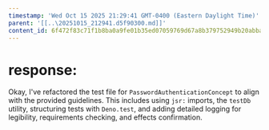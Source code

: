 ```yaml
---
timestamp: 'Wed Oct 15 2025 21:29:41 GMT-0400 (Eastern Daylight Time)'
parent: '[[..\20251015_212941.d5f90300.md]]'
content_id: 6f472f83c71f1b8ba0a9fe01b35ed07059769d67a8b379752949b20abba85d20
---
```


# response:

Okay, I've refactored the test file for `PasswordAuthenticationConcept` to align with the provided guidelines. This includes using `jsr:` imports, the `testDb` utility, structuring tests with `Deno.test`, and adding detailed logging for legibility, requirements checking, and effects confirmation.
